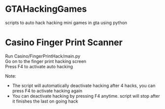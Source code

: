 # GTAHackingGames
scripts to auto hack hacking mini games in gta using python

# Casino Finger Print Scanner
Run Casino/FingerPrintHack/main.py <br />
Go on to the finger print hacking screen <br />
Press F4 to activate auto hacking <br />

Note:
- The script will automatically deactivate hacking after 4 hacks, you can press F4 to activate hacking again
- You can deactivate hacking by pressing F4 anytime. script will stop after it finishes the last on going hack
